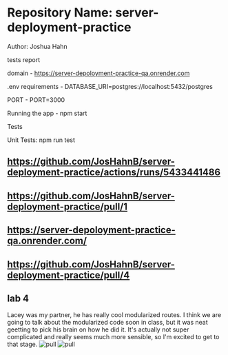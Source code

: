 # Repository Name: server-deployment-practice

Author: Joshua Hahn

tests report

domain - https://server-depoloyment-practice-qa.onrender.com

.env requirements - DATABASE_URI=postgres://localhost:5432/postgres

PORT - PORT=3000

Running the app - npm start


Tests

Unit Tests: npm run test


<!-- actions -->
## https://github.com/JosHahnB/server-deployment-practice/actions/runs/5433441486

<!-- pull request -->
## https://github.com/JosHahnB/server-deployment-practice/pull/1

<!-- render deployment -->
## https://server-depoloyment-practice-qa.onrender.com/

<!-- basic-api -->

## https://github.com/JosHahnB/server-deployment-practice/pull/4

## lab 4

Lacey was my partner, he has really cool modularized routes. I think we are going to talk about the modularized code soon in class, but it was neat geetting to pick his brain on how he did it. It's actually not super complicated and really seems much more sensible, so I'm excited to get to that stage.
![pull](https://github.com/JosHahnB/server-deployment-practice/pull/6)
![pull](https://github.com/laceywash31700/lab02-server/pull/6)
